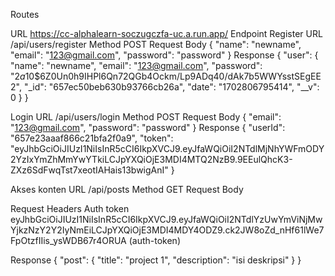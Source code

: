 Routes

URL
https://cc-alphalearn-soczugczfa-uc.a.run.app/
Endpoint
Register
URL
/api/users/register
Method
POST
Request Body
{
    "name": "newname",
    "email": "123@gmail.com",
    "password": "password"
}
Response
	{
    "user": {
        "name": "newname",
        "email": "123@gmail.com",
        "password": "$2a$10$6Z0Un0h9IHPl6Qn72QGb4Ockm/Lp9ADq40/dAk7b5WWYsstSEgEE2",
        "_id": "657ec50beb630b93766cb26a",
        "date": "1702806795414",
        "__v": 0
    }
}




Login
URL
/api/users/login
Method
POST
Request Body
{
    "email": "123@gmail.com",
    "password": "password"
}
Response
	{
    "userId": "657e23aaaf866c21bfa2f0a9",
    "token": "eyJhbGciOiJIUzI1NiIsInR5cCI6IkpXVCJ9.eyJfaWQiOiI2NTdlMjNhYWFmODY2YzIxYmZhMmYwYTkiLCJpYXQiOjE3MDI4MTQ2NzB9.9EEulQhcK3-ZXz6SdFwqTst7xeotIAHais13bwigAnI"
}














Akses konten
URL
/api/posts
Method
GET
Request Body

Request Headers
Auth token
eyJhbGciOiJIUzI1NiIsInR5cCI6IkpXVCJ9.eyJfaWQiOiI2NTdlYzUwYmViNjMwYjkzNzY2Y2IyNmEiLCJpYXQiOjE3MDI4MDY4ODZ9.ck2JW8oZd_nHf61lWe7FpOtzfIIis_ysWDB67r4ORUA (auth-token)

Response
{
    "post": {
        "title": "project 1",
        "description": "isi deskripsi"
    }
}




	




